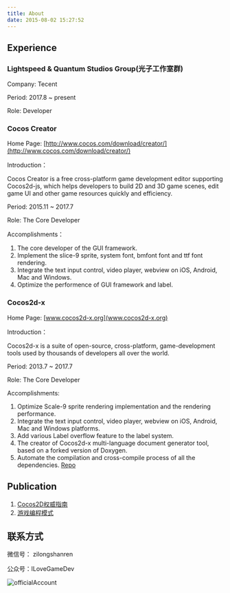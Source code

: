 ```yaml
---
title: About
date: 2015-08-02 15:27:52
---
```


## Experience

### Lightspeed & Quantum Studios Group(光子工作室群)
Company: Tecent

Period: 2017.8 ~ present

Role: Developer

### Cocos Creator
Home Page: [http://www.cocos.com/download/creator/](http://www.cocos.com/download/creator/)

Introduction：

Cocos Creator is a free cross-platform game development editor supporting Cocos2d-js, 
which helps developers to  build 2D and 3D game scenes, edit game UI and other game resources quickly and efficiency.

Period: 2015.11 ~ 2017.7

Role: The Core Developer

Accomplishments：

1. The core developer of the GUI framework.
2. Implement the slice-9 sprite, system font, bmfont font and ttf font rendering.
3. Integrate the text input control, video player, webview on iOS, Android, Mac and Windows.
4. Optimize the performence of GUI framework and label.

### Cocos2d-x
Home Page: [www.cocos2d-x.org](www.cocos2d-x.org)

Introduction：

Cocos2d-x is a suite of open-source, cross-platform, game-development tools used by thousands of developers all over the world.

Period: 2013.7 ~ 2017.7

Role: The Core Developer

Accomplishments:

1. Optimize Scale-9 sprite rendering implementation and the rendering performance.
2. Integrate the text input control, video player, webview on iOS, Android, Mac and Windows platforms.
3. Add various Label overflow feature to the label system.
4. The creator of Cocos2d-x multi-language document generator tool, based on a forked version of Doxygen.
5. Automate the compilation and cross-compile process of all the dependencies. [Repo](https://github.com/cocos2d/cocos2d-x-3rd-party-libs-src)


## Publication

1. [Cocos2D权威指南](http://item.jd.com/11206205.html)
2. [游戏编程模式](http://www.epubit.com.cn/book/details/4184)

## 联系方式
微信号： zilongshanren

公众号：ILoveGameDev

![officialAccount](/img/wechatOfficialAccount.jpg ) 
